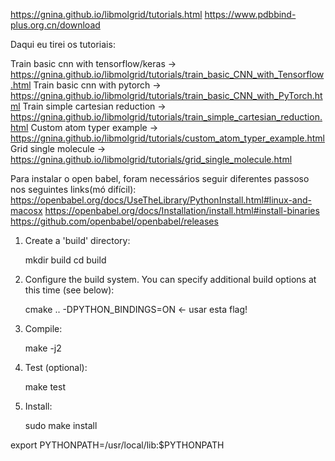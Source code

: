 https://gnina.github.io/libmolgrid/tutorials.html
https://www.pdbbind-plus.org.cn/download

Daqui eu tirei os tutoriais:

Train basic cnn with tensorflow/keras -> https://gnina.github.io/libmolgrid/tutorials/train_basic_CNN_with_Tensorflow.html
Train basic cnn with pytorch          -> https://gnina.github.io/libmolgrid/tutorials/train_basic_CNN_with_PyTorch.html
Train simple cartesian reduction      -> https://gnina.github.io/libmolgrid/tutorials/train_simple_cartesian_reduction.html
Custom atom typer example             -> https://gnina.github.io/libmolgrid/tutorials/custom_atom_typer_example.html
Grid single molecule                  -> https://gnina.github.io/libmolgrid/tutorials/grid_single_molecule.html


Para instalar o open babel, foram necessários seguir diferentes passoso nos seguintes links(mó difícil):
https://openbabel.org/docs/UseTheLibrary/PythonInstall.html#linux-and-macosx
https://openbabel.org/docs/Installation/install.html#install-binaries
https://github.com/openbabel/openbabel/releases

1. Create a 'build' directory:

   mkdir build
   cd build

2. Configure the build system. You can specify additional build
options at this time (see below):

   cmake .. -DPYTHON_BINDINGS=ON <- usar esta flag! 

3. Compile:

   make -j2

4. Test (optional):

   make test

5. Install:

   sudo make install

export PYTHONPATH=/usr/local/lib:$PYTHONPATH


